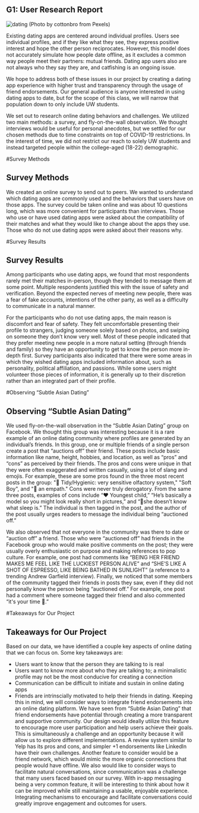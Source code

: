 ## G1: User Research Report

![dating](https://images.pexels.com/photos/7351144/pexels-photo-7351144.jpeg?cs=srgb&dl=pexels-cottonbro-7351144.jpg&fm=jpg)
(Photo by cottonbro from Pexels)

Existing dating apps are centered around individual profiles. Users see individual profiles, and if they like what they see, they express positive interest and hope the other person reciprocates. However, this model does not accurately simulate how people date offline, as it excludes a common way people meet their partners: mutual friends. Dating app users also are not always who they say they are, and catfishing is an ongoing issue.

We hope to address both of these issues in our project by creating a dating app experience with higher trust and transparency through the usage of friend endorsements. Our general audience is anyone interested in using dating apps to date, but for the scope of this class, we will narrow that population down to only include UW students.

We set out to research online dating behaviors and challenges. We utilized two main methods: a survey, and fly-on-the-wall observation. We thought interviews would be useful for personal anecdotes, but we settled for our chosen methods due to time constraints on top of COVID-19 restrictions. In the interest of time, we did not restrict our reach to solely UW students and instead targeted people within the college-aged (18-22) demographic.

#Survey Methods
## Survey Methods
We created an online survey to send out to peers. We wanted to understand which dating apps are commonly used and the behaviors that users have on those apps. The survey could be taken online and was about 10 questions long, which was more convenient for participants than interviews. Those who use or have used dating apps were asked about the compatibility of their matches and what they would like to change about the apps they use. Those who do not use dating apps were asked about their reasons why.

#Survey Results
## Survey Results
Among participants who use dating apps, we found that most respondents rarely met their matches in-person, though they tended to message them at some point. Multiple respondents justified this with the issue of safety and verification. Beyond the expected nerves of meeting new people, there was a fear of fake accounts, intentions of the other party, as well as a difficulty to communicate in a natural manner.

For the participants who do not use dating apps, the main reason is discomfort and fear of safety. They felt uncomfortable presenting their profile to strangers, judging someone solely based on photos, and swiping on someone they don’t know very well. Most of these people indicated that they prefer meeting new people in a more natural setting (through friends and family) so they have an opportunity to get to know the person more in-depth first.
Survey participants also indicated that there were some areas in which they wished dating apps included information about, such as personality, political affiliation, and passions. While some users might volunteer those pieces of information, it is generally up to their discretion rather than an integrated part of their profile.

#Observing “Subtle Asian Dating”
## Observing “Subtle Asian Dating”
We used fly-on-the-wall observation in the “Subtle Asian Dating” group on Facebook. We thought this group was interesting because it is a rare example of an online dating community where profiles are generated by an individual’s friends. In this group, one or multiple friends of a single person create a post that “auctions off” their friend. These posts include basic information like name, height, hobbies, and location, as well as “pros” and “cons” as perceived by their friends. The pros and cons were unique in that they were often exaggerated and written casually, using a lot of slang and emojis. For example, these are some pros found in the three most recent posts in the group: "💚 Tidy/Hygienic: very sensitive olfactory system," "Soft Boy", and "🧸 an empath." Cons were never truly derogatory. From the same three posts, examples of cons include “❤️ Youngest child,” “He’s basically a model so you might look really short in pictures,” and “🦉she doesn’t know what sleep is.” The individual is then tagged in the post, and the author of the post usually urges readers to message the individual being “auctioned off.”

We also observed that not everyone in the community was there to date or “auction off” a friend. Those who were “auctioned off” had friends in the Facebook group who would make positive comments on the post; they were usually overly enthusiastic on purpose and making references to pop culture. For example, one post had comments like “BEING HER FRIEND MAKES ME FEEL LIKE THE LUCKIEST PERSON ALIVE” and “SHE’S LIKE A SHOT OF ESPRESSO, LIKE BEING BATHED IN SUNLIGHT” (a reference to a trending Andrew Garfield interview). Finally, we noticed that some members of the community tagged their friends in posts they saw, even if they did not personally know the person being “auctioned off.” For example, one post had a comment where someone tagged their friend and also commented “it's your time 🙂.”

#Takeaways for Our Project
## Takeaways for Our Project

Based on our data, we have identified a couple key aspects of online dating that we can focus on. Some key takeaways are:
* Users want to know that the person they are talking to is real
* Users want to know more about who they are talking to; a minimalistic profile may not be the most conducive for creating a connection
* Communication can be difficult to initiate and sustain in online dating apps
* Friends are intrinscially motivated to help their friends in dating.
Keeping this in mind, we will consider ways to integrate friend endorsements into an online dating platform. We have seen from “Subtle Asian Dating” that friend endorsements have potential through creating a more transparent and supportive community. Our design would ideally utilize this feature to encourage more user participation and help users achieve their goals. This is simultaneously a challenge and an opportunity because it will allow us to explore different implementations. A review system similar to Yelp has its pros and cons, and simpler +1 endorsements like LinkedIn have their own challenges. Another feature to consider would be a friend network, which would mimic the more organic connections that people would have offline.
We also would like to consider ways to facilitate natural conversations, since communication was a challenge that many users faced based on our survey. With in-app messaging being a very common feature, it will be interesting to think about how it can be improved while still maintaining a usable, enjoyable experience. Integrating mechanisms to encourage and facilitate conversations could greatly improve engagement and outcomes for users.
